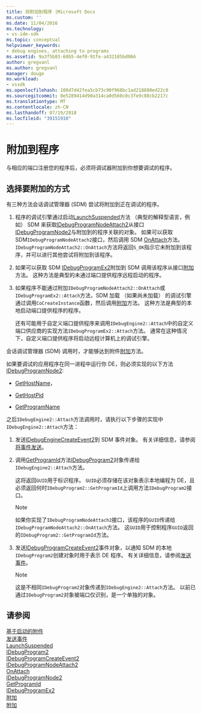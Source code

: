 ```yaml
---
title: 将附加到程序 |Microsoft Docs
ms.custom: ''
ms.date: 11/04/2016
ms.technology:
- vs-ide-sdk
ms.topic: conceptual
helpviewer_keywords:
- debug engines, attaching to programs
ms.assetid: 9a3f5b83-60b5-4ef0-91fe-a432105bd066
author: gregvanl
ms.author: gregvanl
manager: douge
ms.workload:
- vssdk
ms.openlocfilehash: 108d7d42fea5cb73c90f968bc1ad218880ed22c0
ms.sourcegitcommit: 0e5289414d90a314ca0d560c0c3fe9c88cb2217c
ms.translationtype: MT
ms.contentlocale: zh-CN
ms.lasthandoff: 07/19/2018
ms.locfileid: "39151910"
---
```

# <a name="attach-to-the-program"></a>附加到程序
与相应的端口注册您的程序后，必须将调试器附加到你想要调试的程序。  
  
## <a name="choose-how-to-attach"></a>选择要附加的方式  
 有三种方法会话调试管理器 (SDM) 尝试将附加到正在调试的程序。 
  
1.  程序的调试引擎通过启动[LaunchSuspended](../../extensibility/debugger/reference/idebugenginelaunch2-launchsuspended.md)方法 （典型的解释型语言，例如） SDM 来获取[IDebugProgramNodeAttach2](../../extensibility/debugger/reference/idebugprogramnodeattach2.md)从接口[IDebugProgramNode2](../../extensibility/debugger/reference/idebugprogramnode2.md)与附加到的程序关联的对象。 如果可以获取 SDM`IDebugProgramNodeAttach2`接口，然后调用 SDM [OnAttach](../../extensibility/debugger/reference/idebugprogramnodeattach2-onattach.md)方法。 `IDebugProgramNodeAttach2::OnAttach`方法将返回`S_OK`指示它未附加到该程序，并可以进行其他尝试将附加到该程序。  
  
2.  如果可以获取 SDM [IDebugProgramEx2](../../extensibility/debugger/reference/idebugprogramex2.md)附加到 SDM 调用该程序从接口[附加](../../extensibility/debugger/reference/idebugprogramex2-attach.md)方法。 这种方法是典型的未通过端口提供程序远程启动的程序。  
  
3.  如果程序不能通过附加`IDebugProgramNodeAttach2::OnAttach`或`IDebugProgramEx2::Attach`方法，SDM 加载 （如果尚未加载） 的调试引擎通过调用`CoCreateInstance`函数，然后调用[附加](../../extensibility/debugger/reference/idebugengine2-attach.md)方法。 这种方法是典型的本地启动端口提供程序的程序。  
  
     还有可能用于自定义端口提供程序来调用`IDebugEngine2::Attach`中的自定义端口供应商的实现方法`IDebugProgramEx2::Attach`方法。 通常在这种情况下，自定义端口提供程序将启动远程计算机上的调试引擎。  
  
 会话调试管理器 (SDM) 调用时，才能够达到附件[附加](../../extensibility/debugger/reference/idebugengine2-attach.md)方法。  
  
 如果要调试的应用程序在同一进程中运行你 DE，则必须实现的以下方法[IDebugProgramNode2](../../extensibility/debugger/reference/idebugprogramnode2.md):  
  
-   [GetHostName](../../extensibility/debugger/reference/idebugprogramnode2-gethostname.md)，  
  
-   [GetHostPid](../../extensibility/debugger/reference/idebugprogramnode2-gethostpid.md)  
  
-   [GetProgramName](../../extensibility/debugger/reference/idebugprogramnode2-getprogramname.md)  
  
 之后`IDebugEngine2::Attach`方法调用时，请执行以下步骤的实现中`IDebugEngine2::Attach`方法：  
  
1.  发送[IDebugEngineCreateEvent2](../../extensibility/debugger/reference/idebugenginecreateevent2.md)到 SDM 事件对象。 有关详细信息，请参阅[将事件发送](../../extensibility/debugger/sending-events.md)。  
  
2.  调用[GetProgramId](../../extensibility/debugger/reference/idebugprogram2-getprogramid.md)方法[IDebugProgram2](../../extensibility/debugger/reference/idebugprogram2.md)对象传递给`IDebugEngine2::Attach`方法。  
  
     这将返回`GUID`用于标识程序。 `GUID`必须存储在该对象表示本地编程为 DE，且必须返回何时`IDebugProgram2::GetProgramId`上调用方法`IDebugProgram2`接口。  
  
    > [!NOTE]
    >  如果你实现了`IDebugProgramNodeAttach2`接口，该程序的`GUID`传递给`IDebugProgramNodeAttach2::OnAttach`方法。 这`GUID`用于控制程序`GUID`返回的`IDebugProgram2::GetProgramId`方法。  
  
3.  发送[IDebugProgramCreateEvent2](../../extensibility/debugger/reference/idebugprogramcreateevent2.md)事件对象，以通知 SDM 的本地`IDebugProgram2`创建对象时用于表示 DE 程序。 有关详细信息，请参阅[发送事件](../../extensibility/debugger/sending-events.md)。  
  
    > [!NOTE]
    >  这是不相同`IDebugProgram2`对象传递到`IDebugEngine2::Attach`方法。 以前已通过`IDebugProgram2`对象被端口仅识别，是一个单独的对象。  
  
## <a name="see-also"></a>请参阅  
 [基于启动的附件](../../extensibility/debugger/launch-based-attachment.md)   
 [发送事件](../../extensibility/debugger/sending-events.md)   
 [LaunchSuspended](../../extensibility/debugger/reference/idebugenginelaunch2-launchsuspended.md)   
 [IDebugProgram2](../../extensibility/debugger/reference/idebugprogram2.md)   
 [IDebugProgramCreateEvent2](../../extensibility/debugger/reference/idebugprogramcreateevent2.md)   
 [IDebugProgramNodeAttach2](../../extensibility/debugger/reference/idebugprogramnodeattach2.md)   
 [OnAttach](../../extensibility/debugger/reference/idebugprogramnodeattach2-onattach.md)   
 [IDebugProgramNode2](../../extensibility/debugger/reference/idebugprogramnode2.md)   
 [GetProgramId](../../extensibility/debugger/reference/idebugprogram2-getprogramid.md)   
 [IDebugProgramEx2](../../extensibility/debugger/reference/idebugprogramex2.md)   
 [附加](../../extensibility/debugger/reference/idebugprogramex2-attach.md)   
 [附加](../../extensibility/debugger/reference/idebugengine2-attach.md)